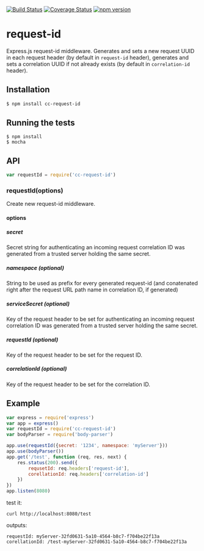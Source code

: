 [![Build Status](https://travis-ci.org/Colored-Coins/request-id.svg?branch=master)](https://travis-ci.org/Colored-Coins/request-id)
[![Coverage Status](https://coveralls.io/repos/github/Colored-Coins/request-id/badge.svg?branch=master)](https://coveralls.io/github/Colored-Coins/request-id?branch=master)
[![npm version](https://badge.fury.io/js/cc-request-id.svg)](https://badge.fury.io/js/cc-request-id)
# request-id
Express.js request-id middleware.
Generates and sets a new request UUID in each request header (by default in `request-id` header), generates and sets a correlation UUID if not already exists (by default in `correlation-id` header).
## Installation
```sh
$ npm install cc-request-id
```
## Running the tests
```
$ npm install
$ mocha
```
## API
```javascript
var requestId = require('cc-request-id')
```
### requestId(options)
Create new request-id middleware.
#### options
##### secret
Secret string for authenticating an incoming request correlation ID was generated from a trusted server holding the same secret.
##### namespace (optional)
String to be used as prefix for every generated request-id (and conatenated right after the request URL path name in correlation ID, if generated)
##### serviceSecret (optional)
Key of the request header to be set for authenticating an incoming request correlation ID was generated from a trusted server holding the same secret.
##### requestId (optional)
Key of the request header to be set for the request ID.
##### correlationId (optional)
Key of the request header to be set for the correlation ID.

## Example
```javascript
var express = require('express')
var app = express()
var requestId = require('cc-request-id')
var bodyParser = require('body-parser')

app.use(requestId({secret: '1234', namespace: 'myServer'}))
app.use(bodyParser())
app.get('/test', function (req, res, next) {
	res.status(200).send({
		requsetId: req.headers['request-id'],
		corellationId: req.headers['correlation-id']
	})
})
app.listen(8080)
```
test it:
```
curl http://localhost:8080/test
```
outputs:
```
requestId: myServer-32fd0631-5a10-4564-b8c7-f704be22f13a
corellationId: /test-myServer-32fd0631-5a10-4564-b8c7-f704be22f13a
```
